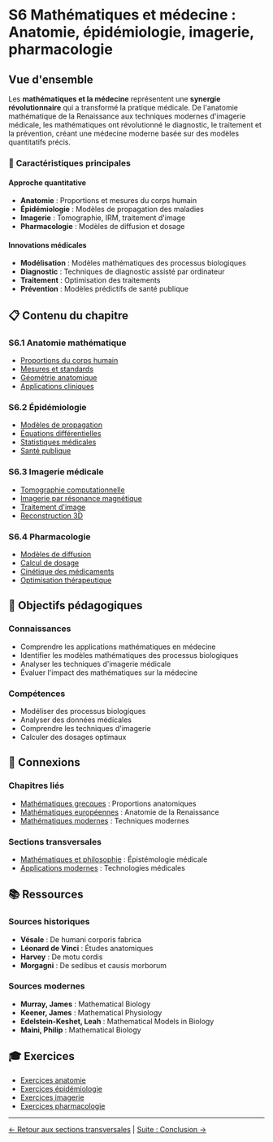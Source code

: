 # S6 Mathématiques et médecine : Anatomie, épidémiologie, imagerie, pharmacologie

## Vue d'ensemble

Les **mathématiques et la médecine** représentent une **synergie révolutionnaire** qui a transformé la pratique médicale. De l'anatomie mathématique de la Renaissance aux techniques modernes d'imagerie médicale, les mathématiques ont révolutionné le diagnostic, le traitement et la prévention, créant une médecine moderne basée sur des modèles quantitatifs précis.

### 🏥 **Caractéristiques principales**

#### **Approche quantitative**
- **Anatomie** : Proportions et mesures du corps humain
- **Épidémiologie** : Modèles de propagation des maladies
- **Imagerie** : Tomographie, IRM, traitement d'image
- **Pharmacologie** : Modèles de diffusion et dosage

#### **Innovations médicales**
- **Modélisation** : Modèles mathématiques des processus biologiques
- **Diagnostic** : Techniques de diagnostic assisté par ordinateur
- **Traitement** : Optimisation des traitements
- **Prévention** : Modèles prédictifs de santé publique

## 📋 **Contenu du chapitre**

### **S6.1 Anatomie mathématique**
- [Proportions du corps humain](S6.1_Anatomie_Mathematique.md)
- [Mesures et standards](S6.1_Anatomie_Mathematique.md)
- [Géométrie anatomique](S6.1_Anatomie_Mathematique.md)
- [Applications cliniques](S6.1_Anatomie_Mathematique.md)

### **S6.2 Épidémiologie**
- [Modèles de propagation](S6.2_Epidemiologie.md)
- [Équations différentielles](S6.2_Epidemiologie.md)
- [Statistiques médicales](S6.2_Epidemiologie.md)
- [Santé publique](S6.2_Epidemiologie.md)

### **S6.3 Imagerie médicale**
- [Tomographie computationnelle](S6.3_Imagerie_Medecine.md)
- [Imagerie par résonance magnétique](S6.3_Imagerie_Medecine.md)
- [Traitement d'image](S6.3_Imagerie_Medecine.md)
- [Reconstruction 3D](S6.3_Imagerie_Medecine.md)

### **S6.4 Pharmacologie**
- [Modèles de diffusion](S6.4_Pharmacologie.md)
- [Calcul de dosage](S6.4_Pharmacologie.md)
- [Cinétique des médicaments](S6.4_Pharmacologie.md)
- [Optimisation thérapeutique](S6.4_Pharmacologie.md)

## 🎯 **Objectifs pédagogiques**

### **Connaissances**
- Comprendre les applications mathématiques en médecine
- Identifier les modèles mathématiques des processus biologiques
- Analyser les techniques d'imagerie médicale
- Évaluer l'impact des mathématiques sur la médecine

### **Compétences**
- Modéliser des processus biologiques
- Analyser des données médicales
- Comprendre les techniques d'imagerie
- Calculer des dosages optimaux

## 🔗 **Connexions**

### **Chapitres liés**
- [Mathématiques grecques](01_Grecs_antiques/README.md) : Proportions anatomiques
- [Mathématiques européennes](04_Mathematiciens_Europeens/README.md) : Anatomie de la Renaissance
- [Mathématiques modernes](05_Mathematiciens_Modernes/README.md) : Techniques modernes

### **Sections transversales**
- [Mathématiques et philosophie](S5_Mathematiques_Philosophie/README.md) : Épistémologie médicale
- [Applications modernes](S4_Applications_Modernes/README.md) : Technologies médicales

## 📚 **Ressources**

### **Sources historiques**
- **Vésale** : De humani corporis fabrica
- **Léonard de Vinci** : Études anatomiques
- **Harvey** : De motu cordis
- **Morgagni** : De sedibus et causis morborum

### **Sources modernes**
- **Murray, James** : Mathematical Biology
- **Keener, James** : Mathematical Physiology
- **Edelstein-Keshet, Leah** : Mathematical Models in Biology
- **Maini, Philip** : Mathematical Biology

## 🎓 **Exercices**

- [Exercices anatomie](Exercices_Anatomie.md)
- [Exercices épidémiologie](Exercices_Epidemiologie.md)
- [Exercices imagerie](Exercices_Imagerie.md)
- [Exercices pharmacologie](Exercices_Pharmacologie.md)

---

[← Retour aux sections transversales](../README.md) | [Suite : Conclusion →](../Conclusion.md)
